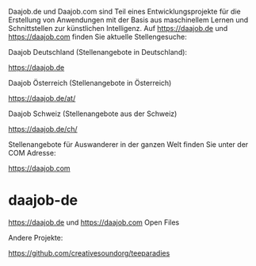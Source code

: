 Daajob.de und Daajob.com sind Teil eines Entwicklungsprojekte für die Erstellung von Anwendungen mit der Basis aus maschinellem Lernen und Schnittstellen zur künstlichen Intelligenz. Auf https://daajob.de und https://daajob.com finden Sie aktuelle Stellengesuche:

Daajob Deutschland (Stellenangebote in Deutschland):

https://daajob.de

Daajob Österreich (Stellenangebote in Österreich)

https://daajob.de/at/

Daajob Schweiz (Stellenangebote aus der Schweiz)

https://daajob.de/ch/

Stellenangebote für Auswanderer in der ganzen Welt finden Sie unter der COM Adresse:

https://daajob.com

# daajob-de
https://daajob.de und https://daajob.com Open Files

Andere Projekte:

https://github.com/creativesoundorg/teeparadies
